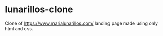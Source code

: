 # lunarillos-clone
Clone of https://www.marialunarillos.com/ landing page made using only html and css.
